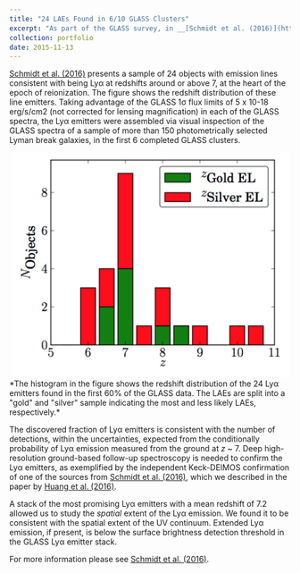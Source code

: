 ```yaml
---
title: "24 LAEs Found in 6/10 GLASS Clusters"
excerpt: "As part of the GLASS survey, in __[Schmidt et al. (2016)](http://adsabs.harvard.edu/abs/2015arXiv151104205S)__ we presented the first sample of Lyα emitters detected in the slitless NIR spectrsocopy collected by the GLASS observations."
collection: portfolio
date: 2015-11-13
---
```


[Schmidt et al. (2016)](http://adsabs.harvard.edu/abs/2015arXiv151104205S) presents a sample of 24 objects with emission lines consistent with being Lyα at redshifts around or above 7, at the heart of the epoch of reionization. The figure shows the redshift distribution of these line emitters. Taking advantage of the GLASS 1σ flux limits of 5 x 10-18 erg/s/cm2 (not corrected for lensing magnification) in each of the GLASS spectra, the Lyα emitters were assembled via visual inspection of the GLASS spectra of a sample of more than 150 photometrically selected Lyman break galaxies, in the first 6 completed GLASS clusters.

<center>
<img src='/images/S16_GLASSLAEs.png' width='500'>
</center>
*The histogram in the figure shows the redshift distribution of the 24 Lyα emitters found in the first 60% of the GLASS data. The LAEs are split into a "gold" and "silver" sample indicating the most and less likely LAEs, respectively.*

The discovered fraction of Lyα emitters is consistent with the number of detections, within the uncertainties, expected from the conditionally probability of Lyα emission measured from the ground at *z* ~ 7. Deep high-resolution ground-based follow-up spectroscopy is needed to confirm the Lyα emitters, as exemplified by the independent Keck-DEIMOS confirmation of one of the sources from [Schmidt et al. (2016)](http://adsabs.harvard.edu/abs/2015arXiv151104205S), which we described in the paper by [Huang et al. (2016)](http://adsabs.harvard.edu/abs/2015arXiv150402099H).

A stack of the most promising Lyα emitters with a mean redshift of 7.2 allowed us to study the *spatial* extent of the Lyα emission. We found it to be consistent with the spatial extent of the UV continuum. Extended Lyα emission, if present, is below the surface brightness detection threshold in the GLASS Lyα emitter stack.

For more information please see [Schmidt et al. (2016)](http://adsabs.harvard.edu/abs/2015arXiv151104205S).
